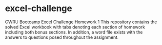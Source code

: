 # excel-challenge
CWRU Bootcamp Excel Challenge Homework 1
This repository contains the solved Excel workbook with tabs denoting each section of homework including both bonus sections. 
In addition, a word file exists with the answers to questions posed throughout the assignment. 
